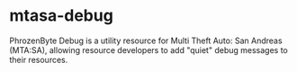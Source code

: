# mtasa-debug
PhrozenByte Debug is a utility resource for Multi Theft Auto: San Andreas (MTA:SA), allowing resource developers to add "quiet" debug messages to their resources.
